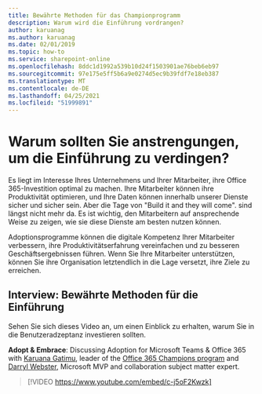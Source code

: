 ```yaml
---
title: Bewährte Methoden für das Championprogramm
description: Warum wird die Einführung vordrangen?
author: karuanag
ms.author: karuanag
ms.date: 02/01/2019
ms.topic: how-to
ms.service: sharepoint-online
ms.openlocfilehash: 8ddc1d1992a539b10d24f1503901ae76beb6eb97
ms.sourcegitcommit: 97e175e5ff5b6a9e0274d5ec9b39fdf7e18eb387
ms.translationtype: MT
ms.contentlocale: de-DE
ms.lasthandoff: 04/25/2021
ms.locfileid: "51999891"
---
```

# <a name="why-put-effort-into-driving-adoption"></a>Warum sollten Sie anstrengungen, um die Einführung zu verdingen?  

Es liegt im Interesse Ihres Unternehmens und Ihrer Mitarbeiter, ihre Office 365-Investition optimal zu machen.  Ihre Mitarbeiter können ihre Produktivität optimieren, und Ihre Daten können innerhalb unserer Dienste sicher und sicher sein.  Aber die Tage von "Build it and they will come". sind längst nicht mehr da.  Es ist wichtig, den Mitarbeitern auf ansprechende Weise zu zeigen, wie sie diese Dienste am besten nutzen können.

Adoptionsprogramme können die digitale Kompetenz Ihrer Mitarbeiter verbessern, ihre Produktivitätserfahrung vereinfachen und zu besseren Geschäftsergebnissen führen. Wenn Sie Ihre Mitarbeiter unterstützen, können Sie ihre Organisation letztendlich in die Lage versetzt, ihre Ziele zu erreichen. 

## <a name="interview-adoption-best-practices"></a>Interview: Bewährte Methoden für die Einführung

Sehen Sie sich dieses Video an, um einen Einblick zu erhalten, warum Sie in die Benutzeradzeptanz investieren sollten.  

**Adopt & Embrace**: Discussing Adoption for Microsoft Teams & Office 365 with [Karuana Gatimu](https://linkedin.com/in/karuanagatimu), leader of the [Office 365 Champions program](https://aka.ms/O365Champions) and [Darryl Webster](https://webster.net.nz/), Microsoft MVP and collaboration subject matter expert. 

> [!VIDEO https://www.youtube.com/embed/c-j5oF2Kwzk]

